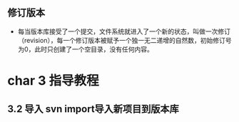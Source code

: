 ## 修订版本
- 每当版本库接受了一个提交，文件系统就进入了一个新的状态，叫做一次修订（revision），每一个修订版本被赋予一个独一无二递增的自然数，初始修订号为0，此时只创建了一个空目录，没有任何内容。


# char 3 指导教程
## 3.2 导入  svn import导入新项目到版本库
